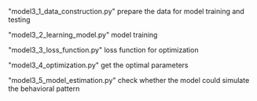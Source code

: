 "model3_1_data_construction.py"
prepare the data for model training and testing

"model3_2_learning_model.py"
model training

"model3_3_loss_function.py"
loss function for optimization

"model3_4_optimization.py"
get the optimal parameters

"model3_5_model_estimation.py"
check whether the model could simulate the behavioral pattern